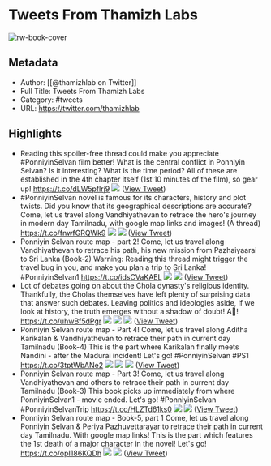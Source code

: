# Tweets From Thamizh Labs

![rw-book-cover](https://pbs.twimg.com/profile_images/1575025595045801984/g5Uf2YuY.jpg)

## Metadata
- Author: [[@thamizhlab on Twitter]]
- Full Title: Tweets From Thamizh Labs
- Category: #tweets
- URL: https://twitter.com/thamizhlab

## Highlights
- Reading this spoiler-free thread could make you appreciate #PonniyinSelvan film better!
  What is the central conflict in Ponniyin Selvan? Is it interesting? What is the time period?
  All of these are established in the 4th chapter itself (1st 10 minutes of the film), so gear up! https://t.co/dLW5pflrj9
  ![](https://pbs.twimg.com/media/FdpMFh7akAA2ChX.jpg) ([View Tweet](https://twitter.com/thamizhlab/status/1574654777308614656))
- #PonniyinSelvan novel is famous for its characters, history and plot twists. Did you know that its geographical descriptions are accurate?
  Come, let us travel along Vandhiyathevan to retrace the hero's journey in modern day Tamilnadu, with google map links and images! (A thread) https://t.co/fnwfGRQWk9
  ![](https://pbs.twimg.com/media/FdWJa_EaIAELcfS.jpg)
  ![](https://pbs.twimg.com/media/FdWJa_baIAAsfXe.jpg) ([View Tweet](https://twitter.com/thamizhlab/status/1573314802507976705))
- Ponniyin Selvan route map - part 2! 
  Come, let us travel along Vandhiyathevan to retrace his path, his new mission from Pazhaiyaarai to Sri Lanka (Book-2)
  Warning: Reading this thread might trigger the travel bug in you, and make you plan a trip to Sri Lanka!
  #PonniyinSelvan1 https://t.co/idsCVaKAEL
  ![](https://pbs.twimg.com/media/FdgK45PakAIIHdi.jpg)
  ![](https://pbs.twimg.com/media/FdgK45WacAAYer1.jpg) ([View Tweet](https://twitter.com/thamizhlab/status/1574020123643752448))
- Lot of debates going on about the Chola dynasty's religious identity.
  Thankfully, the Cholas themselves have left plenty of surprising data that answer such debates.
  Leaving politics and ideologies aside, if we look at history, the truth emerges without a shadow of doubt!
  A🧵! https://t.co/uhwBf5dPgr
  ![](https://pbs.twimg.com/media/FeX_BCBVEAAs7eB.jpg)
  ![](https://pbs.twimg.com/media/FeX_BEOVEAAhRIq.jpg)
  ![](https://pbs.twimg.com/media/FeX_BEmVEAAhWIW.jpg) ([View Tweet](https://twitter.com/thamizhlab/status/1577947661411311616))
- Ponniyin Selvan route map - Part 4! 
  Come, let us travel along Aditha Karikalan & Vandhiyathevan to retrace their path in current day Tamilnadu (Book-4)
  This is the part where Karikalan finally meets Nandini - after the Madurai incident!
  Let's go!
  #PonniyinSelvan #PS1 https://t.co/3tptWbANe2
  ![](https://pbs.twimg.com/media/FeSwMRSUcAAb-K6.jpg)
  ![](https://pbs.twimg.com/media/FeSwMR_UAAEdbof.jpg)
  ![](https://pbs.twimg.com/media/FeSwMTjVsAA6diz.jpg) ([View Tweet](https://twitter.com/thamizhlab/status/1577579516565676032))
- Ponniyin Selvan route map - Part 3! 
  Come, let us travel along Vandhiyathevan and others to retrace their path in current day Tamilnadu (Book-3)
  This book picks up immediately from where PonniyinSelvan1 - movie ended.
  Let's go!
  #PonniyinSelvan #PonniyinSelvanTrip https://t.co/HLZTd61ks0
  ![](https://pbs.twimg.com/media/FeFBiekakAA8Jqg.jpg)
  ![](https://pbs.twimg.com/media/FeFBienaEAAMo8u.jpg) ([View Tweet](https://twitter.com/thamizhlab/status/1576613487270559745))
- Ponniyin Selvan route map - Book-5, part 1
  Come, let us travel along Ponniyin Selvan & Periya Pazhuvettarayar to retrace their path in current day Tamilnadu. 
  With google map links!
  This is the part which features the 1st death of a major character in the novel!
  Let's go! https://t.co/opI186KQDh
  ![](https://pbs.twimg.com/media/FepWNbTacAMGDUz.jpg)
  ![](https://pbs.twimg.com/media/FepWNbSaEAAhkOK.jpg) ([View Tweet](https://twitter.com/thamizhlab/status/1579169431342940160))
